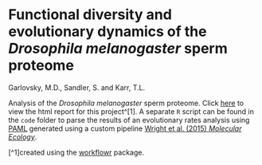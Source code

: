 # Functional diversity and evolutionary dynamics of the *Drosophila melanogaster* sperm proteome

Garlovsky, M.D., Sandler, S. and Karr, T.L.

Analysis of the *Drosophila melanogaster* sperm proteome. Click [here](https://martingarlovsky.github.io/DmSP3/) to view the html report for this project^[1]. A separate `R` script can be found in the `code` folder to parse the results of an evolutionary rates analysis using [PAML](http://abacus.gene.ucl.ac.uk/software/paml.html) generated using a custom pipeline [Wright et al. (2015) *Molecular Ecology*](https://onlinelibrary.wiley.com/doi/abs/10.1111/mec.13113). 



[^1]created using the [workflowr](https://github.com/jdblischak/workflowr) package.
